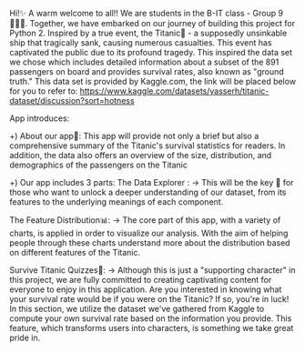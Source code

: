 Hi!✨ A warm welcome to all!!
We are students in the B-IT class - Group 9👨🏻‍💻. Together, we have embarked on our journey of building this project for Python 2. 
Inspired by a true event, the Titanic🚢 - a supposedly unsinkable ship that tragically sank, causing numerous casualties. This event has captivated the public due to its profound tragedy. This inspired the data set we chose which includes detailed information about a subset of the 891 passengers on board and provides survival rates, also known as "ground truth."
This data set is provided by Kaggle.com, the link will be placed below for you to refer to:
https://www.kaggle.com/datasets/yasserh/titanic-dataset/discussion?sort=hotness

App introduces:

+) About our app🎯: This app will provide not only a brief but also a comprehensive summary of the Titanic's survival statistics for readers. In addition, the data also offers an overview of the size, distribution, and demographics of the passengers on the Titanic

+) Our app includes 3 parts:
The Data Explorer :
-> This will be the key 🔑 for those who want to unlock a deeper understanding of our dataset, from its features to the underlying meanings of each component.

The Feature Distribution📊:
-> The core part of this app, with a variety of charts, is applied in order to visualize our analysis. With the aim of helping people through these charts understand more about the distribution based on different features of the Titanic.

Survive Titanic Quizzes🌊:
-> Although this is just a "supporting character" in this project, we are fully committed to creating captivating content for everyone to enjoy in this application. Are you interested in knowing what your survival rate would be if you were on the Titanic? If so, you're in luck! In this section, we utilize the dataset we've gathered from Kaggle to compute your own survival rate based on the information you provide. This feature, which transforms users into characters, is something we take great pride in.
